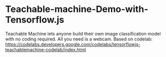 # Teachable-machine-Demo-with-Tensorflow.js
Teachable Machine lets anyone build their own image classification model with no coding required. All you need is a webcam.
Based on codelab:
https://codelabs.developers.google.com/codelabs/tensorflowjs-teachablemachine-codelab/index.html
